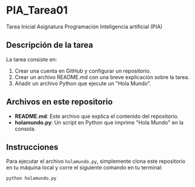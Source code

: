 # PIA_Tarea01

Tarea Inicial Asignatura Programación Inteligencia artificial (PIA)

## Descripción de la tarea

La tarea consiste en:
1. Crear una cuenta en GitHub y configurar un repositorio.
2. Crear un archivo README.md con una breve explicación sobre la tarea.
3. Añadir un archivo Python que ejecute un "Hola Mundo".

## Archivos en este repositorio

- **README.md**: Este archivo que explica el contenido del repositorio.
- **holamundo.py**: Un script en Python que imprime "Hola Mundo" en la consola.

## Instrucciones

Para ejecutar el archivo `holamundo.py`, simplemente clona este repositorio en tu máquina local y corre el siguiente comando en tu terminal:

```bash
python holamundo.py
